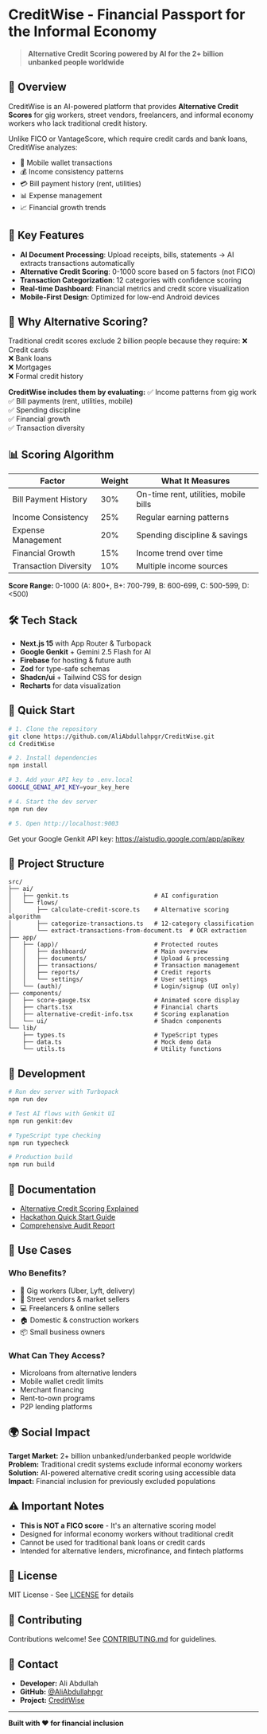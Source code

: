 # CreditWise - Financial Passport for the Informal Economy

> **Alternative Credit Scoring powered by AI for the 2+ billion unbanked people worldwide**

## 🌟 Overview

CreditWise is an AI-powered platform that provides **Alternative Credit Scores** for gig workers, street vendors, freelancers, and informal economy workers who lack traditional credit history.

Unlike FICO or VantageScore, which require credit cards and bank loans, CreditWise analyzes:
- 📱 Mobile wallet transactions
- 💰 Income consistency patterns
- 💳 Bill payment history (rent, utilities)
- 📊 Expense management
- 📈 Financial growth trends

## 🚀 Key Features

- **AI Document Processing**: Upload receipts, bills, statements → AI extracts transactions automatically
- **Alternative Credit Scoring**: 0-1000 score based on 5 factors (not FICO)
- **Transaction Categorization**: 12 categories with confidence scoring
- **Real-time Dashboard**: Financial metrics and credit score visualization
- **Mobile-First Design**: Optimized for low-end Android devices

## 🎯 Why Alternative Scoring?

Traditional credit scores exclude 2 billion people because they require:
❌ Credit cards  
❌ Bank loans  
❌ Mortgages  
❌ Formal credit history  

**CreditWise includes them by evaluating:**
✅ Income patterns from gig work  
✅ Bill payments (rent, utilities, mobile)  
✅ Spending discipline  
✅ Financial growth  
✅ Transaction diversity  

## 📊 Scoring Algorithm

| Factor | Weight | What It Measures |
|--------|--------|------------------|
| Bill Payment History | 30% | On-time rent, utilities, mobile bills |
| Income Consistency | 25% | Regular earning patterns |
| Expense Management | 20% | Spending discipline & savings |
| Financial Growth | 15% | Income trend over time |
| Transaction Diversity | 10% | Multiple income sources |

**Score Range:** 0-1000 (A: 800+, B+: 700-799, B: 600-699, C: 500-599, D: <500)

## 🛠️ Tech Stack

- **Next.js 15** with App Router & Turbopack
- **Google Genkit** + Gemini 2.5 Flash for AI
- **Firebase** for hosting & future auth
- **Zod** for type-safe schemas
- **Shadcn/ui** + Tailwind CSS for design
- **Recharts** for data visualization

## 🏃 Quick Start

```bash
# 1. Clone the repository
git clone https://github.com/AliAbdullahpgr/CreditWise.git
cd CreditWise

# 2. Install dependencies
npm install

# 3. Add your API key to .env.local
GOOGLE_GENAI_API_KEY=your_key_here

# 4. Start the dev server
npm run dev

# 5. Open http://localhost:9003
```

Get your Google Genkit API key: https://aistudio.google.com/app/apikey

## 📁 Project Structure

```
src/
├── ai/
│   ├── genkit.ts                        # AI configuration
│   └── flows/
│       ├── calculate-credit-score.ts    # Alternative scoring algorithm
│       ├── categorize-transactions.ts   # 12-category classification
│       └── extract-transactions-from-document.ts  # OCR extraction
├── app/
│   ├── (app)/                           # Protected routes
│   │   ├── dashboard/                   # Main overview
│   │   ├── documents/                   # Upload & processing
│   │   ├── transactions/                # Transaction management
│   │   ├── reports/                     # Credit reports
│   │   └── settings/                    # User settings
│   └── (auth)/                          # Login/signup (UI only)
├── components/
│   ├── score-gauge.tsx                  # Animated score display
│   ├── charts.tsx                       # Financial charts
│   ├── alternative-credit-info.tsx      # Scoring explanation
│   └── ui/                              # Shadcn components
└── lib/
    ├── types.ts                         # TypeScript types
    ├── data.ts                          # Mock demo data
    └── utils.ts                         # Utility functions
```

## 🧪 Development

```bash
# Run dev server with Turbopack
npm run dev

# Test AI flows with Genkit UI
npm run genkit:dev

# TypeScript type checking
npm run typecheck

# Production build
npm run build
```

## 📖 Documentation

- [Alternative Credit Scoring Explained](./ALTERNATIVE_CREDIT_SCORING.md)
- [Hackathon Quick Start Guide](./HACKATHON_QUICK_START.md)
- [Comprehensive Audit Report](./HACKATHON_AUDIT_REPORT.md)

## 🎯 Use Cases

### Who Benefits?
- 🚗 Gig workers (Uber, Lyft, delivery)
- 🛒 Street vendors & market sellers
- 💻 Freelancers & online sellers
- 🏠 Domestic & construction workers
- 📦 Small business owners

### What Can They Access?
- Microloans from alternative lenders
- Mobile wallet credit limits
- Merchant financing
- Rent-to-own programs
- P2P lending platforms

## 🌍 Social Impact

**Target Market:** 2+ billion unbanked/underbanked people worldwide  
**Problem:** Traditional credit systems exclude informal economy workers  
**Solution:** AI-powered alternative credit scoring using accessible data  
**Impact:** Financial inclusion for previously excluded populations  

## ⚠️ Important Notes

- **This is NOT a FICO score** - It's an alternative scoring model
- Designed for informal economy workers without traditional credit
- Cannot be used for traditional bank loans or credit cards
- Intended for alternative lenders, microfinance, and fintech platforms

## 📄 License

MIT License - See [LICENSE](LICENSE) for details

## 🤝 Contributing

Contributions welcome! See [CONTRIBUTING.md](CONTRIBUTING.md) for guidelines.

## 📧 Contact

- **Developer:** Ali Abdullah
- **GitHub:** [@AliAbdullahpgr](https://github.com/AliAbdullahpgr)
- **Project:** [CreditWise](https://github.com/AliAbdullahpgr/CreditWise)

---

**Built with ❤️ for financial inclusion**
